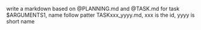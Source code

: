 write a markdown based on @PLANNING.md and @TASK.md for task $ARGUMENTS1, name follow patter TASKxxx_yyyy.md, xxx is the id, yyyy is short name
